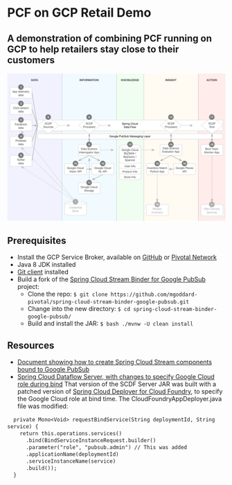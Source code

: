 # PCF on GCP Retail Demo

## A demonstration of combining PCF running on GCP to help retailers stay close to their customers

![Diagram showing major components and how data flows](./images/data_flow_diagram.png)

## Prerequisites
* Install the GCP Service Broker, available on [GitHub](https://github.com/GoogleCloudPlatform/gcp-service-broker)
or [Pivotal Network](https://network.pivotal.io/products/gcp-service-broker/)
* Java 8 JDK installed
* [Git client](https://git-scm.com/downloads) installed
* Build a fork of the [Spring Cloud Stream Binder for Google PubSub](https://github.com/mgoddard-pivotal/spring-cloud-stream-binder-google-pubsub) project:
    - Clone the repo: `$ git clone https://github.com/mgoddard-pivotal/spring-cloud-stream-binder-google-pubsub.git`
    - Change into the new directory: `$ cd spring-cloud-stream-binder-google-pubsub/`
    - Build and install the JAR: `$ bash ./mvnw -U clean install`

## Resources
* [Document showing how to create Spring Cloud Stream components bound to Google PubSub](./docs/GooglePubSubBinderandSCDF.pdf)
* [Spring Cloud Dataflow Server, with changes to specify Google Cloud role during bind](https://storage.googleapis.com/mgoddard-jars/spring-cloud-dataflow-server-cloudfoundry-1.1.1.BUILD-SNAPSHOT.jar)
  That version of the SCDF Server JAR was built with a patched version of [Spring Cloud Deployer for Cloud Foundry](https://github.com/spring-cloud/spring-cloud-deployer-cloudfoundry),
  to specify the Google Cloud role at bind time. The CloudFoundryAppDeployer.java file was modified:

```
  private Mono<Void> requestBindService(String deploymentId, String service) {
    return this.operations.services()
      .bind(BindServiceInstanceRequest.builder()
      .parameter("role", "pubsub.admin") // This was added
      .applicationName(deploymentId)
      .serviceInstanceName(service)
      .build());
  }
```

